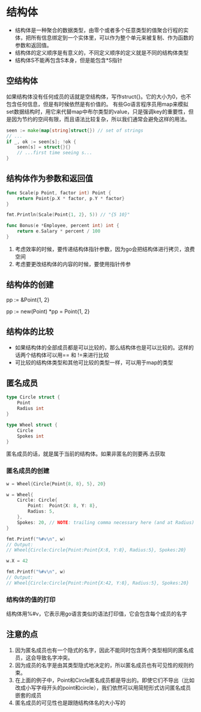 # 结构体

- 结构体是一种聚合的数据类型，由零个或者多个任意类型的值聚合行程的实体，把所有信息绑定到一个实体里，可以作为整个单元来被复制、作为函数的参数和返回值。
- 结构体的定义顺序是有意义的，不同定义顺序的定义就是不同的结构体类型
- 结构体S不能再包含S本身，但是能包含*S指针

## 空结构体

如果结构体没有任何成员的话就是空结构体，写作struct{}。它的大小为0，也不包含任何信息，但是有时候依然是有价值的。
有些Go语言程序员用map来模拟set数据结构时，用它来代替map中布尔类型的value，只是强调key的重要性，但是因为节约的空间有限，而且语法比较复杂，所以我们通常会避免这样的用法。

```go
seen := make(map[string]struct{}) // set of strings
// ...
if _, ok := seen[s]; !ok {
    seen[s] = struct{}{}
    // ...first time seeing s...
}

```

## 结构体作为参数和返回值

```go
func Scale(p Point, factor int) Point {
    return Point{p.X * factor, p.Y * factor}
}

fmt.Println(Scale(Point{1, 2}, 5)) // "{5 10}"
```

```go
func Bonus(e *Employee, percent int) int {
    return e.Salary * percent / 100
}
```

1. 考虑效率的时候，要传递结构体指针参数，因为go会把结构体进行拷贝，浪费空间
2. 考虑要更改结构体的内容的时候，要使用指针传参

## 结构体的创建

pp := &Point{1, 2}

pp := new(Point)
*pp = Point{1, 2}

## 结构体的比较
- 如果结构体的全部成员都是可以比较的，那么结构体也是可以比较的。这样的话两个结构体可以用== 和 !=来进行比较
- 可比较的结构体类型和其他可比较的类型一样，可以用于map的类型

## 匿名成员

```go
type Circle struct {
    Point
    Radius int
}

type Wheel struct {
    Circle
    Spokes int
}
```

匿名成员的话，就是属于当前的结构体。如果非匿名的则要再.去获取

### 匿名成员的创建

```go
w = Wheel{Circle{Point{8, 8}, 5}, 20}

w = Wheel{
    Circle: Circle{
        Point:  Point{X: 8, Y: 8},
        Radius: 5,
    },
    Spokes: 20, // NOTE: trailing comma necessary here (and at Radius)
}

fmt.Printf("%#v\n", w)
// Output:
// Wheel{Circle:Circle{Point:Point{X:8, Y:8}, Radius:5}, Spokes:20}

w.X = 42

fmt.Printf("%#v\n", w)
// Output:
// Wheel{Circle:Circle{Point:Point{X:42, Y:8}, Radius:5}, Spokes:20}
```

### 结构体的值的打印
结构体用%#v，它表示用go语言类似的语法打印值，它会包含每个成员的名字

## 注意的点

1. 因为匿名成员也有一个隐式的名字，因此不能同时包含两个类型相同的匿名成员，这会导致名字冲突。
2. 因为成员的名字是由其类型隐式地决定的，所以匿名成员也有可见性的规则约束。
3. 在上面的例子中，Point和Circle匿名成员都是导出的。即使它们不导出（比如改成小写字母开头的point和circle），我们依然可以用简短形式访问匿名成员嵌套的成员
4. 匿名成员的可见性也是跟随结构体名的大小写的